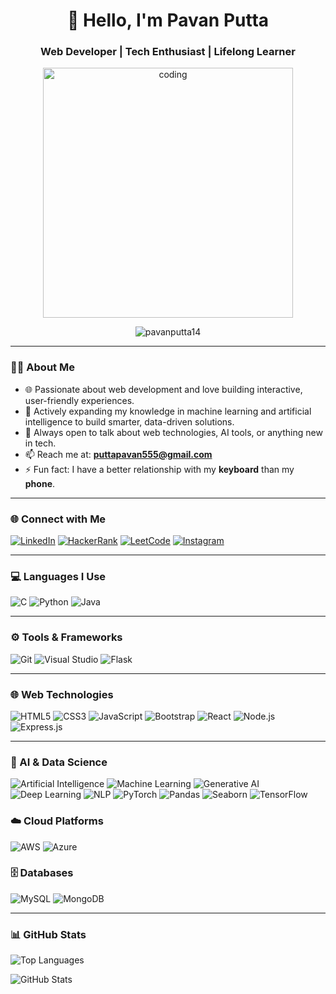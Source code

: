<h1 align="center">👋 Hello, I'm Pavan Putta</h1>
<h3 align="center">Web Developer | Tech Enthusiast | Lifelong Learner</h3>

<p align="center">
  <img src="https://media.tenor.com/images/b7939d73d32cb3ce5e48a80dd35dc599/tenor.gif" alt="coding" width="400" />
</p>

<p align="center">
  <img src="https://komarev.com/ghpvc/?username=pavanputta14&label=Profile%20views&color=0e75b6&style=flat" alt="pavanputta14" />
</p>

---

### 🧑‍🎓 About Me

- 🌐 Passionate about web development and love building interactive, user-friendly experiences.  
- 🤖 Actively expanding my knowledge in machine learning and artificial intelligence to build smarter, data-driven solutions.  
- 💬 Always open to talk about web technologies, AI tools, or anything new in tech.  
- 📫 Reach me at: **puttapavan555@gmail.com**  
- ⚡ Fun fact: I have a better relationship with my **keyboard** than my **phone**.

---

### 🌐 Connect with Me

[![LinkedIn](https://img.shields.io/badge/LinkedIn-0A66C2?style=for-the-badge&logo=linkedin&logoColor=white)](https://www.linkedin.com/in/pavan-putta-84ba3528b/)
[![HackerRank](https://img.shields.io/badge/HackerRank-2EC866?style=for-the-badge&logo=hackerrank&logoColor=white)](https://www.hackerrank.com/profile/Pavan_Putta_5454)
[![LeetCode](https://img.shields.io/badge/LeetCode-FFA116?style=for-the-badge&logo=leetcode&logoColor=black)](https://leetcode.com/u/Pavan_Putta_5454/)
[![Instagram](https://img.shields.io/badge/Instagram-E4405F?style=for-the-badge&logo=instagram&logoColor=white)](https://instagram.com/_pavan_putta_)


---

### 💻 Languages I Use

![C](https://img.shields.io/badge/C-00599C?style=for-the-badge&logo=c&logoColor=white)
![Python](https://img.shields.io/badge/Python-3776AB?style=for-the-badge&logo=python&logoColor=white)
![Java](https://img.shields.io/badge/Java-007396?style=for-the-badge&logo=java&logoColor=white)


---

### ⚙️ Tools & Frameworks

![Git](https://img.shields.io/badge/GIT-F05032?style=for-the-badge&logo=git&logoColor=white)
![Visual Studio](https://img.shields.io/badge/Visual%20Studio-5C2D91?style=for-the-badge&logo=visual-studio&logoColor=white)
![Flask](https://img.shields.io/badge/Flask-000000?style=for-the-badge&logo=flask&logoColor=white)



---

### 🌐 Web Technologies

![HTML5](https://img.shields.io/badge/HTML5-E34F26?style=for-the-badge&logo=html5&logoColor=white)
![CSS3](https://img.shields.io/badge/CSS3-1572B6?style=for-the-badge&logo=css3&logoColor=white)
![JavaScript](https://img.shields.io/badge/JavaScript-F7DF1E?style=for-the-badge&logo=javascript&logoColor=black)
![Bootstrap](https://img.shields.io/badge/Bootstrap-563D7C?style=for-the-badge&logo=bootstrap&logoColor=white)
![React](https://img.shields.io/badge/React-20232A?style=for-the-badge&logo=react&logoColor=61DAFB)
![Node.js](https://img.shields.io/badge/Node.js-339933?style=for-the-badge&logo=nodedotjs&logoColor=white)
![Express.js](https://img.shields.io/badge/Express.js-000000?style=for-the-badge&logo=express&logoColor=white)


---

### 🤖 AI & Data Science

![Artificial Intelligence](https://img.shields.io/badge/AI-FF6F00?style=for-the-badge&logo=openai&logoColor=white)
![Machine Learning](https://img.shields.io/badge/Machine%20Learning-0096D6?style=for-the-badge&logo=scikitlearn&logoColor=white)
![Generative AI](https://img.shields.io/badge/Generative%20AI-8E44AD?style=for-the-badge&logo=openai&logoColor=white)
![Deep Learning](https://img.shields.io/badge/Deep%20Learning-FF1493?style=for-the-badge&logo=keras&logoColor=white)
![NLP](https://img.shields.io/badge/NLP-008080?style=for-the-badge&logo=apache&logoColor=white)
![PyTorch](https://img.shields.io/badge/PyTorch-EE4C2C?style=for-the-badge&logo=pytorch&logoColor=white)
![Pandas](https://img.shields.io/badge/Pandas-150458?style=for-the-badge&logo=pandas&logoColor=white)
![Seaborn](https://img.shields.io/badge/Seaborn-2E8B57?style=for-the-badge&logo=python&logoColor=white)
![TensorFlow](https://img.shields.io/badge/TensorFlow-FF6F00?style=for-the-badge&logo=tensorflow&logoColor=white)




### ☁️ Cloud Platforms 

![AWS](https://img.shields.io/badge/AWS-232F3E?style=for-the-badge&logo=amazonaws&logoColor=white)
![Azure](https://img.shields.io/badge/Azure-0078D4?style=for-the-badge&logo=microsoftazure&logoColor=white)


### 🗄️ Databases

![MySQL](https://img.shields.io/badge/MySQL-4479A1?style=for-the-badge&logo=mysql&logoColor=white)
![MongoDB](https://img.shields.io/badge/MongoDB-47A248?style=for-the-badge&logo=mongodb&logoColor=white)


---

### 📊 GitHub Stats

<p align="left">
  <img src="https://github-readme-stats.vercel.app/api/top-langs?username=pavanputta14&show_icons=true&locale=en&layout=compact&cache_seconds=3600" alt="Top Languages" />
</p>

<p align="left">
  <img src="https://github-readme-stats.vercel.app/api?username=pavanputta14&show_icons=true&locale=en&count_private=true&cache_seconds=3600" alt="GitHub Stats" />
</p>
